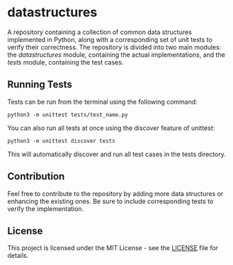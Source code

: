 # datastructures
A repository containing a collection of common data structures implemented in Python, along with a corresponding set of unit tests to verify their correctness. The repository is divided into two main modules: the *datastructures* module, containing the actual implementations, and the *tests* module, containing the test cases.

## Running Tests
Tests can be run from the terminal using the following command:
```
python3 -m unittest tests/test_name.py
```
You can also run all tests at once using the discover feature of unittest:
```
python3 -m unittest discover tests
```
This will automatically discover and run all test cases in the tests directory.

## Contribution
Feel free to contribute to the repository by adding more data structures or enhancing the existing ones. Be sure to include corresponding tests to verify the implementation.

## License
This project is licensed under the MIT License - see the [LICENSE](LICENSE) file for details.
